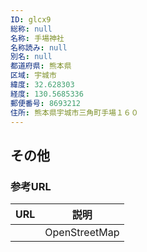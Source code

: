 ```yaml
---
ID: glcx9
総称: null
名称: 手場神社
名称読み: null
別名: null
都道府県: 熊本県
区域: 宇城市
緯度: 32.628303
経度: 130.5685336
郵便番号: 8693212
住所: 熊本県宇城市三角町手場１６０
---
```


## その他

### 参考URL

| URL | 説明          |
| --- | ------------- |
|     | OpenStreetMap |
